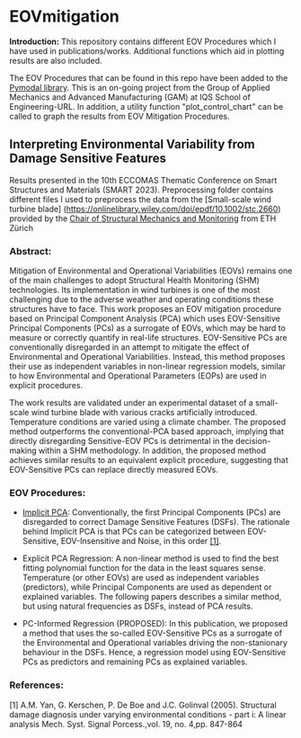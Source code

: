 # EOVmitigation

**Introduction:** This repository contains different EOV Procedures which I have used in publications/works. Additional functions which aid in plotting results are also included.

The EOV Procedures that can be found in this repo have been added to the [Pymodal library](https://github.com/grcarmenaty/pymodal). 
This is an on-going project from the Group of Applied Mechanics and Advanced Manufacturing (GAM) at IQS School of Engineering-URL.
In addition, a utility function "plot_control_chart" can be called to graph the results from EOV Mitigation Procedures.

## Interpreting Environmental Variability from Damage Sensitive Features
Results presented in the 10th ECCOMAS Thematic Conference on Smart Structures and Materials (SMART 2023).
Preprocessing folder contains different files I used to preprocess the data from the [Small-scale wind turbine blade] (https://onlinelibrary.wiley.com/doi/epdf/10.1002/stc.2660) provided by the [Chair of Structural Mechanics and Monitoring](https://chatzi.ibk.ethz.ch/) from ETH Zürich

### Abstract:
Mitigation of Environmental and Operational Variabilities (EOVs) remains one of the main challenges to adopt Structural Health Monitoring (SHM) technologies. Its implementation in wind turbines is one of the most challenging due to the adverse weather and operating conditions these structures have to face. This work proposes an EOV mitigation procedure based on Principal Component Analysis (PCA) which uses EOV-Sensitive Principal Components (PCs) as a surrogate of EOVs, which may be hard to measure or correctly quantify in real-life structures. EOV-Sensitive PCs are conventionally disregarded in an attempt to mitigate the effect of Environmental and Operational Variabilities. Instead, this method proposes their use as independent variables in non-linear regression models, similar to how Environmental and Operational Parameters (EOPs) are used in explicit procedures.

The work results are validated under an experimental dataset of a small-scale wind turbine blade with various cracks artificially introduced. Temperature conditions are varied using a climate chamber. The proposed method outperforms the conventional-PCA based approach, implying that directly disregarding Sensitive-EOV PCs is detrimental in the decision-making within a SHM methodology. In addition, the proposed method achieves similar results to an equivalent explicit procedure, suggesting that EOV-Sensitive PCs can replace directly measured EOVs.

### EOV Procedures:
- [Implicit PCA](https://www.sciencedirect.com/science/article/abs/pii/S0888327004001785): Conventionally, the first Principal Components (PCs) are disregarded to correct Damage Sensitive Features (DSFs). The rationale behind Implicit PCA is that PCs can be categorized between EOV-Sensitive, EOV-Insensitive and Noise, in this order [[1]](#1).

- Explicit PCA Regression: A non-linear method is used to find the best fitting polynomial function for the data in the least squares sense. Temperature (or other EOVs) are used as independent variables (predictors), while Principal Components are used as dependent or explained variables. The following papers describes a similar method, but using natural frequencies as DSFs, instead of PCA results.

- PC-Informed Regression (PROPOSED): In this publication, we proposed a method that uses the so-called EOV-Sensitive PCs as a surrogate of the Environmental and Operational variables driving the non-stanionary behaviour in the DSFs. Hence, a regression model using EOV-Sensitive PCs as predictors and remaining PCs as explained variables.

### References:
<a id="1">[1]</a> 
A.M. Yan, G. Kerschen, P. De Boe and J.C. Golinval (2005). 
Structural damage diagnosis under varying environmental conditions - part i: A linear analysis 
Mech. Syst. Signal Porcess.,vol. 19, no. 4,pp. 847-864

